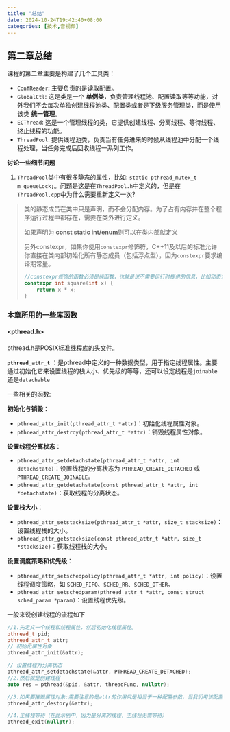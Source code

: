 ```yaml
---
title: "总结"
date: 2024-10-24T19:42:40+08:00
categories: [技术,音视频]
---
```


## 第二章总结

课程的第二章主要是构建了几个工具类： 

+ `ConfReader`: 主要负责的是读取配置。
+ `GlobalCtl`: 这是类是一个 **单例类**，负责管理线程池、配置读取等等功能，对外我们不会每次单独创建线程池类、配置类或者是下级服务管理类，而是使用该类 **统一管理**。
+ `ECThread`: 这是一个管理线程的类，它提供创建线程、分离线程、等待线程、终止线程的功能。
+ `ThreadPool`: 提供线程池类，负责当有任务进来的时候从线程池中分配一个线程处理，当任务完成后回收线程一系列工作。

**讨论一些细节问题**

1. `ThreadPool`类中有很多静态的属性，比如: `static pthread_mutex_t m_queueLock;`。问题是这是在`ThreadPool.h`中定义的，但是在`ThreadPool.cpp`中为什么需要重新定义一次?

> 类的静态成员在类中只是声明，而不会分配内存。为了占有内存并在整个程序运行过程中都存在，需要在类外进行定义。
>
> 如果声明为 **const static int/enum**则可以在类内部就定义
>
> 另外constexpr，如果你使用`constexpr`修饰符，C++11及以后的标准允许你直接在类内部初始化所有静态成员（包括浮点型），因为`constexpr`要求编译期常量。
>
> ```c++
> //constexpr修饰的函数必须是纯函数，也就是说不需要运行时提供的信息，比如动态分配操作就不运行
> constexpr int square(int x) {
>     return x * x;
> }
> ```





### 本章所用的一些库函数

#### <pthread.h>

pthread.h是POSIX标准线程库的头文件。

**`pthread_attr_t`** ：是pthread中定义的一种数据类型，用于指定线程属性。主要通过初始化它来设置线程的栈大小、优先级的等等，还可以设定线程是`joinable`还是`detachable`

一些相关的函数:

**初始化与销毁**：

- `pthread_attr_init(pthread_attr_t *attr)`：初始化线程属性对象。
- `pthread_attr_destroy(pthread_attr_t *attr)`：销毁线程属性对象。

**设置线程分离状态**：

- `pthread_attr_setdetachstate(pthread_attr_t *attr, int detachstate)`：设置线程的分离状态为 `PTHREAD_CREATE_DETACHED` 或 `PTHREAD_CREATE_JOINABLE`。
- `pthread_attr_getdetachstate(const pthread_attr_t *attr, int *detachstate)`：获取线程的分离状态。

**设置栈大小**：

- `pthread_attr_setstacksize(pthread_attr_t *attr, size_t stacksize)`：设置线程栈的大小。
- `pthread_attr_getstacksize(const pthread_attr_t *attr, size_t *stacksize)`：获取线程栈的大小。

**设置调度策略和优先级**：

- `pthread_attr_setschedpolicy(pthread_attr_t *attr, int policy)`：设置线程调度策略，如 `SCHED_FIFO`、`SCHED_RR`、`SCHED_OTHER`。
- `pthread_attr_setschedparam(pthread_attr_t *attr, const struct sched_param *param)`：设置线程优先级。

一般来说创建线程的流程如下

```c++
//1.先定义一个线程和线程属性，然后初始化线程属性。
pthread_t pid;
pthread_attr_t attr;
// 初始化属性对象
pthread_attr_init(&attr);

// 设置线程为分离状态
pthread_attr_setdetachstate(&attr, PTHREAD_CREATE_DETACHED);
//2.然后就是创建线程
auto res = pthread(&pid, &attr, threadFunc, nullptr);

//3.如果要摧毁属性对象:需要注意的是attr的作用只是相当于一种配置参数，当我们用该配置参数创建了一个线程后，即使attr被销毁线程也没影响，因为它只是相当于一种配置参数。
pthread_attr_destory(&attr);

//4.主线程等待（在此示例中，因为是分离的线程，主线程无需等待）
pthread_exit(nullptr);
```



